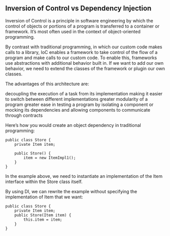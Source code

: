 ## Inversion of Control vs Dependency Injection ## 

Inversion of Control is a principle in software engineering by which the control of objects or portions of a program is transferred to a container or framework. It’s most often used in the context of object-oriented programming.

By contrast with traditional programming, in which our custom code makes calls to a library, IoC enables a framework to take control of the flow of a program and make calls to our custom code. To enable this, frameworks use abstractions with additional behavior built in. If we want to add our own behavior, we need to extend the classes of the framework or plugin our own classes.

The advantages of this architecture are:

decoupling the execution of a task from its implementation
making it easier to switch between different implementations
greater modularity of a program
greater ease in testing a program by isolating a component or mocking its dependencies and allowing components to communicate through contracts

Here’s how you would create an object dependency in traditional programming:
```
public class Store {
    private Item item;
  
    public Store() {
        item = new ItemImpl1();    
    }
}
```
In the example above, we need to instantiate an implementation of the Item interface within the Store class itself.

By using DI, we can rewrite the example without specifying the implementation of Item that we want:
```
public class Store {
    private Item item;
    public Store(Item item) {
        this.item = item;
    }
}
```
